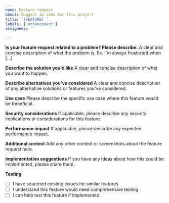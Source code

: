 ```yaml
---
name: Feature request
about: Suggest an idea for this project
title: '[FEATURE] '
labels: ['enhancement']
assignees: ''

---
```


**Is your feature request related to a problem? Please describe.**
A clear and concise description of what the problem is. Ex. I'm always frustrated when [...]

**Describe the solution you'd like**
A clear and concise description of what you want to happen.

**Describe alternatives you've considered**
A clear and concise description of any alternative solutions or features you've considered.

**Use case**
Please describe the specific use case where this feature would be beneficial.

**Security considerations**
If applicable, please describe any security implications or considerations for this feature.

**Performance impact**
If applicable, please describe any expected performance impact.

**Additional context**
Add any other context or screenshots about the feature request here.

**Implementation suggestions**
If you have any ideas about how this could be implemented, please share them.

**Testing**
- [ ] I have searched existing issues for similar features
- [ ] I understand this feature would need comprehensive testing
- [ ] I can help test this feature if implemented 